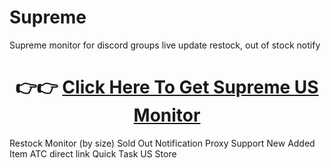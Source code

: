 # Supreme
Supreme monitor for discord groups live update restock, out of stock notify

<center></b><h1>👉👉 <a href="https://atlas-sole.ml/">Click Here To Get Supreme US Monitor</a></h1></b></center>

Restock Monitor (by size)
Sold Out Notification
Proxy Support
New Added Item
ATC direct link
Quick Task
US Store
